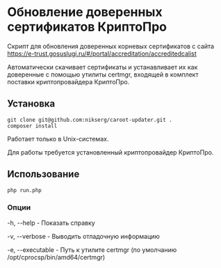 # Обновление доверенных сертификатов КриптоПро

Скрипт для обновления доверенных корневых сертификатов с сайта 
https://e-trust.gosuslugi.ru/#/portal/accreditation/accreditedcalist

Автоматически скачивает сертификаты и устанавливает их как доверенные c помощью 
утилиты certmgr, входящей в комплект поставки криптопровайдера КриптоПро.

## Установка
```
git clone git@github.com:nikserg/caroot-updater.git .
composer install
```

Работает только в Unix-системах.

Для работы требуется установленный криптопровайдер КриптоПро.

## Использование
`php run.php`

### Опции
-h, --help - Показать справку

-v, --verbose - Выводить отладочную информацию

-e, --executable - Путь к утилите certmgr (по умолчанию /opt/cprocsp/bin/amd64/certmgr)

